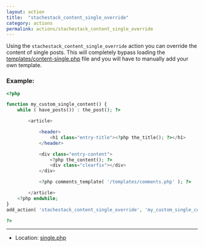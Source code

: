 ```yaml
---
layout: action
title:  "stachestack_content_single_override"
category: actions
permalink: actions/stachestack_content_single_override
---
```


Using the `stachestack_content_single_override` action you can override the content of single posts.
This will completely bypass loading the [templates/content-single.php](https://github.com/StacheStack/StacheStack/blob/master/templates/content-single.php) file and you will have to manually add your own template.

### Example:

```php
<?php

function my_custom_single_content() {
	while ( have_posts()) : the_post(); ?>

		<article>

			<header>
				<h1 class="entry-title"><?php the_title(); ?></h1>
			</header>

			<div class="entry-content">
				<?php the_content(); ?>
				<div class="clearfix"></div>
			</div>

			<?php comments_template( '/templates/comments.php' ); ?>

		</article>
	<?php endwhile;
}
add_action( 'stachestack_content_single_override', 'my_custom_single_content' );

?>
```

<hr>

* Location: [single.php](https://github.com/StacheStack/StacheStack/blob/master/single.php)